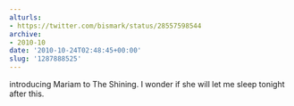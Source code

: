 ```yaml
---
alturls:
- https://twitter.com/bismark/status/28557598544
archive:
- 2010-10
date: '2010-10-24T02:48:45+00:00'
slug: '1287888525'
---
```


introducing Mariam to The Shining. I wonder if she will let me sleep tonight after this.

